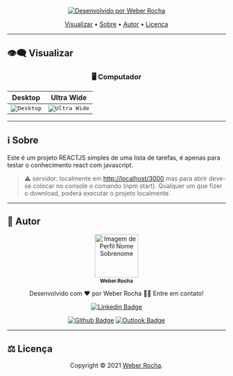 <p align="center">
  <a href="https://github.com/Jamallc">
    <img alt="Desenvolvido por Weber Rocha" src="https://img.shields.io/badge/Desenvolvedor-Weber Rocha-%3498db?color=3498db&style=for-the-badge">
  </a>
<p>

<p align="center">
 <a href="#eye_speech_bubble-visualizar">Visualizar</a> •
 <a href="#information_source-sobre">Sobre</a> •
 <a href="#boy-autor">Autor</a> •
 <a href="#balance_scale-licença">Licença</a>
</p>

---
## :eye_speech_bubble: **Visualizar**

<div align="center">

### :desktop_computer: Computador

|Desktop|Ultra Wide|
|:---:|:---:|
|<kbd><img src="./previews/desktop_preview.png" alt="Desktop"/></kbd>|<kbd><img src="./previews/ultraWide_preview.png" alt="Ultra Wide"/></kbd>|

</div>

---
## :information_source: Sobre

Este é um projeto REACTJS simples de uma lista de tarefas, é apenas para testar o conhecimento react com javascript.


</details>

> ⚠️ servidor: localmente em <http://localhost/3000> mas para abrir deve-se colocar no console o comando (npm start).
Qualquer um que fizer o download, poderá executar o projeto localmente.

---
## :boy: **Autor**

<div align="center">

<a href="https://github.com/Jamallc">
 <img src="https://avatars1.githubusercontent.com/u/9919?s=200&v=4" width="100px;" alt="Imagem de Perfil Nome Sobrenome"/>
 <br/>
 <sub><b>Weber Rocha</b></sub>
</a>

Desenvolvido com ❤️ por Weber Rocha 👋🏽 Entre em contato!

[![Linkedin Badge](https://img.shields.io/badge/LinkedIn-0077B5?style=for-the-badge&logo=linkedin&logoColor=white)](https://www.linkedin.com/in/weber-de-oliveira-rocha-417bb4196/)

[![Github Badge](https://img.shields.io/badge/-Jamallc-000?style=flat-square&logo=Github&logoColor=white)](https://github.com/Jamallc)
[![Outlook Badge](https://img.shields.io/badge/-EMAIL-0078d4?style=flat-square&logo=microsoft-outlook&logoColor=white)](mailto:weberrocha15@gmail.com)

</div>

---
## :balance_scale: **Licença**

<div align="center">

Copyright © 2021 [Weber Rocha](https://github.com/Jamallc).<br />

</div>
